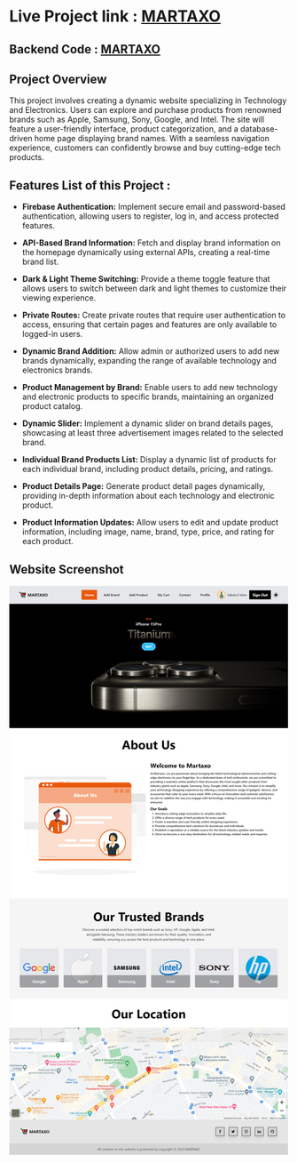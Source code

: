 # Live Project link : [MARTAXO](https://martaxo.netlify.app/)

## Backend Code : [MARTAXO](https://github.com/Sakebul-islam/martaxo-server-side.git)

## Project Overview

This project involves creating a dynamic website specializing in Technology and Electronics. Users can explore and purchase products from renowned brands such as Apple, Samsung, Sony, Google, and Intel. The site will feature a user-friendly interface, product categorization, and a database-driven home page displaying brand names. With a seamless navigation experience, customers can confidently browse and buy cutting-edge tech products.

## Features List of this Project :

- <b>Firebase Authentication:</b> Implement secure email and password-based authentication, allowing users to register, log in, and access protected features.

- <b>API-Based Brand Information:</b> Fetch and display brand information on the homepage dynamically using external APIs, creating a real-time brand list.

- <b>Dark & Light Theme Switching:</b> Provide a theme toggle feature that allows users to switch between dark and light themes to customize their viewing experience.

- <b>Private Routes:</b> Create private routes that require user authentication to access, ensuring that certain pages and features are only available to logged-in users.

- <b>Dynamic Brand Addition:</b> Allow admin or authorized users to add new brands dynamically, expanding the range of available technology and electronics brands.

- <b>Product Management by Brand:</b> Enable users to add new technology and electronic products to specific brands, maintaining an organized product catalog.

- <b>Dynamic Slider:</b> Implement a dynamic slider on brand details pages, showcasing at least three advertisement images related to the selected brand.

- <b>Individual Brand Products List:</b> Display a dynamic list of products for each individual brand, including product details, pricing, and ratings.

- <b>Product Details Page:</b> Generate product detail pages dynamically, providing in-depth information about each technology and electronic product.

- <b>Product Information Updates:</b> Allow users to edit and update product information, including image, name, brand, type, price, and rating for each product.

## Website Screenshot
![MARTAXO!](https://raw.githubusercontent.com/Sakebul-islam/Martaxo/main/src/assets/images/screencapture.png)

